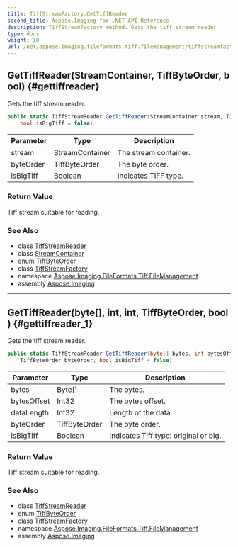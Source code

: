 ```yaml
---
title: TiffStreamFactory.GetTiffReader
second_title: Aspose.Imaging for .NET API Reference
description: TiffStreamFactory method. Gets the tiff stream reader
type: docs
weight: 10
url: /net/aspose.imaging.fileformats.tiff.filemanagement/tiffstreamfactory/gettiffreader/
---
```

## GetTiffReader(StreamContainer, TiffByteOrder, bool) {#gettiffreader}

Gets the tiff stream reader.

```csharp
public static TiffStreamReader GetTiffReader(StreamContainer stream, TiffByteOrder byteOrder, 
    bool isBigTiff = false)
```

| Parameter | Type | Description |
| --- | --- | --- |
| stream | StreamContainer | The stream container. |
| byteOrder | TiffByteOrder | The byte order. |
| isBigTiff | Boolean | Indicates TIFF type. |

### Return Value

Tiff stream suitable for reading.

### See Also

* class [TiffStreamReader](../../tiffstreamreader/)
* class [StreamContainer](../../../aspose.imaging/streamcontainer/)
* enum [TiffByteOrder](../../../aspose.imaging.fileformats.tiff.enums/tiffbyteorder/)
* class [TiffStreamFactory](../)
* namespace [Aspose.Imaging.FileFormats.Tiff.FileManagement](../../tiffstreamfactory/)
* assembly [Aspose.Imaging](../../../)

---

## GetTiffReader(byte[], int, int, TiffByteOrder, bool) {#gettiffreader_1}

Gets the tiff stream reader.

```csharp
public static TiffStreamReader GetTiffReader(byte[] bytes, int bytesOffset, int dataLength, 
    TiffByteOrder byteOrder, bool isBigTiff = false)
```

| Parameter | Type | Description |
| --- | --- | --- |
| bytes | Byte[] | The bytes. |
| bytesOffset | Int32 | The bytes offset. |
| dataLength | Int32 | Length of the data. |
| byteOrder | TiffByteOrder | The byte order. |
| isBigTiff | Boolean | Indicates Tiff type: original or big. |

### Return Value

Tiff stream suitable for reading.

### See Also

* class [TiffStreamReader](../../tiffstreamreader/)
* enum [TiffByteOrder](../../../aspose.imaging.fileformats.tiff.enums/tiffbyteorder/)
* class [TiffStreamFactory](../)
* namespace [Aspose.Imaging.FileFormats.Tiff.FileManagement](../../tiffstreamfactory/)
* assembly [Aspose.Imaging](../../../)



